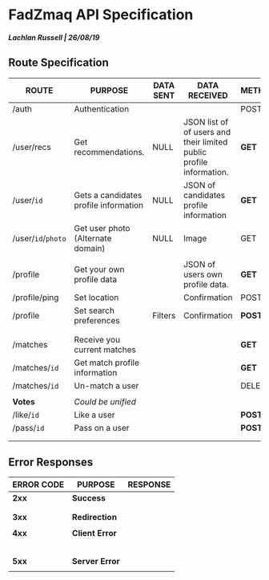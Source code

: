 # FadZmaq API Specification

##### Lachlan Russell | 26/08/19



## Route Specification

| ROUTE              | PURPOSE                               | DATA SENT | DATA RECEIVED                                                | METHOD   |
| ------------------ | ------------------------------------- | --------- | ------------------------------------------------------------ | -------- |
| /auth              | Authentication                        |           |                                                              | POST     |
| /user/recs         | Get recommendations.                  | NULL      | JSON list of of users and their limited public profile information. | **GET**  |
| /user/`id`         | Gets a candidates profile information | NULL      | JSON of candidates profile information                       | **GET**  |
| /user/`id`/`photo` | Get user photo (Alternate domain)     | NULL      | Image                                                        | GET      |
|                    |                                       |           |                                                              |          |
| /profile           | Get your own profile data             |           | JSON of users own profile data.                              | **GET**  |
| /profile/ping      | Set location                          |           | Confirmation                                                 | POST     |
| /profile           | Set search preferences                | Filters   | Confirmation                                                 | **POST** |
|                    |                                       |           |                                                              |          |
|                    |                                       |           |                                                              |          |
| /matches           | Receive you current matches           |           |                                                              | **GET**  |
| /matches/`id`​      | Get match profile information         |           |                                                              | **GET**  |
| /matches/`id`      | Un-match a user                       |           |                                                              | DELETE   |
|                    |                                       |           |                                                              |          |
| **Votes**          | *Could be unified*                    |           |                                                              |          |
| /like/`id`         | Like a user                           |           |                                                              | **POST** |
| /pass/`id`         | Pass on a user                        |           |                                                              | **POST** |
|                    |                                       |           |                                                              |          |
|                    |                                       |           |                                                              |          |

## Error Responses

| ERROR CODE | PURPOSE          | RESPONSE |
| ---------- | ---------------- | -------- |
| **2xx**    | **Success**      |          |
|            |                  |          |
|            |                  |          |
| **3xx**    | **Redirection**  |          |
|            |                  |          |
| **4xx**    | **Client Error** |          |
|            |                  |          |
|            |                  |          |
|            |                  |          |
|            |                  |          |
|            |                  |          |
| **5xx**    | **Server Error** |          |
|            |                  |          |



